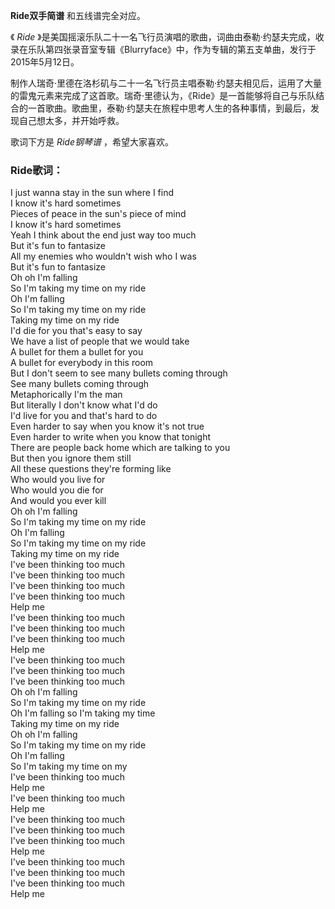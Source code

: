 

**Ride双手简谱** 和五线谱完全对应。

《 _Ride_
》是美国摇滚乐队二十一名飞行员演唱的歌曲，词曲由泰勒·约瑟夫完成，收录在乐队第四张录音室专辑《Blurryface》中，作为专辑的第五支单曲，发行于2015年5月12日。

制作人瑞奇·里德在洛杉矶与二十一名飞行员主唱泰勒·约瑟夫相见后，运用了大量的雷鬼元素来完成了这首歌。瑞奇·里德认为，《Ride》是一首能够将自己与乐队结合的一首歌曲。歌曲里，泰勒·约瑟夫在旅程中思考人生的各种事情，到最后，发现自己想太多，并开始呼救。

歌词下方是 _Ride钢琴谱_ ，希望大家喜欢。

### Ride歌词：

I just wanna stay in the sun where I find  
I know it's hard sometimes  
Pieces of peace in the sun's piece of mind  
I know it's hard sometimes  
Yeah I think about the end just way too much  
But it's fun to fantasize  
All my enemies who wouldn't wish who I was  
But it's fun to fantasize  
Oh oh I'm falling  
So I'm taking my time on my ride  
Oh I'm falling  
So I'm taking my time on my ride  
Taking my time on my ride  
I'd die for you that's easy to say  
We have a list of people that we would take  
A bullet for them a bullet for you  
A bullet for everybody in this room  
But I don't seem to see many bullets coming through  
See many bullets coming through  
Metaphorically I'm the man  
But literally I don't know what I'd do  
I'd live for you and that's hard to do  
Even harder to say when you know it's not true  
Even harder to write when you know that tonight  
There are people back home which are talking to you  
But then you ignore them still  
All these questions they're forming like  
Who would you live for  
Who would you die for  
And would you ever kill  
Oh oh I'm falling  
So I'm taking my time on my ride  
Oh I'm falling  
So I'm taking my time on my ride  
Taking my time on my ride  
I've been thinking too much  
I've been thinking too much  
I've been thinking too much  
I've been thinking too much  
Help me  
I've been thinking too much  
I've been thinking too much  
I've been thinking too much  
Help me  
I've been thinking too much  
I've been thinking too much  
I've been thinking too much  
Oh oh I'm falling  
So I'm taking my time on my ride  
Oh I'm falling so I'm taking my time  
Taking my time on my ride  
Oh oh I'm falling  
So I'm taking my time on my ride  
Oh I'm falling  
So I'm taking my time on my  
I've been thinking too much  
Help me  
I've been thinking too much  
Help me  
I've been thinking too much  
I've been thinking too much  
I've been thinking too much  
Help me  
I've been thinking too much  
I've been thinking too much  
I've been thinking too much  
Help me

